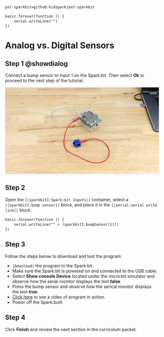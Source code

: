```package
pxt-sparkbit=github:kidspark/pxt-sparkbit
```

```template
basic.forever(function () {
    serial.writeLine("")
})
```

# Analog vs. Digital Sensors

## Step 1 @showdialog

Connect a bump sensor to Input 1 on the Spark:bit. Then select **Ok** to proceed to the next step of the tutorial.

![sensors-2](https://raw.githubusercontent.com/KidSpark/tutorials/master/assets/2-1-sensors-2.png)

## Step 2

Open the ``||sparkbitI:Spark:bit Inputs||`` container, select a ``||sparkbitI:bump sensor||`` block, and place it in the ``||serial:serial write line||`` block. 

```blocks
basic.forever(function () {
    serial.writeLine("" + (sparkbitI.bumpSensor(1)))
})
```

## Step 3

Follow the steps below to download and test the program:
* ``|Download|`` the program to the Spark:bit.
* Make sure the Spark:bit is powered on and connected to the USB cable.
* Select **Show console Device** located under the micro:bit simulator and observe how the serial monitor displays the text **false**.
* Press the bump sensor and observe how the serical monitor displays the text **true**.
* [Click here](https://youtu.be/_F_F8L9VedE) to see a video of program in action.
* Power off the Spark:built

## Step 4

Click **Finish** and review the next section in the curriculum packet.